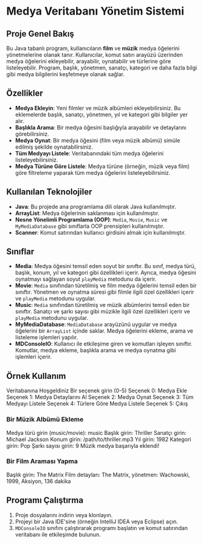 # Medya Veritabanı Yönetim Sistemi

## Proje Genel Bakış

Bu Java tabanlı program, kullanıcıların **film** ve **müzik** medya öğelerini yönetmelerine olanak tanır. Kullanıcılar, komut satırı arayüzü üzerinden medya öğelerini ekleyebilir, arayabilir, oynatabilir ve türlerine göre listeleyebilir. Program, başlık, yönetmen, sanatçı, kategori ve daha fazla bilgi gibi medya bilgilerini keşfetmeye olanak sağlar.

## Özellikler

- **Medya Ekleyin**: Yeni filmler ve müzik albümleri ekleyebilirsiniz. Bu eklemelerde başlık, sanatçı, yönetmen, yıl ve kategori gibi bilgiler yer alır.
- **Başlıkla Arama**: Bir medya öğesini başlığıyla arayabilir ve detaylarını görebilirsiniz.
- **Medya Oynat**: Bir medya öğesini (film veya müzik albümü) simüle edilmiş şekilde oynatabilirsiniz.
- **Tüm Medyayı Listele**: Veritabanındaki tüm medya öğelerini listeleyebilirsiniz.
- **Medya Türüne Göre Listele**: Medya türüne (örneğin, müzik veya film) göre filtreleme yaparak tüm medya öğelerini listeleyebilirsiniz.

## Kullanılan Teknolojiler

- **Java**: Bu projede ana programlama dili olarak Java kullanılmıştır.
- **ArrayList**: Medya öğelerinin saklanması için kullanılmıştır.
- **Nesne Yönelimli Programlama (OOP)**: `Media`, `Movie`, `Music` ve `MyMediaDatabase` gibi sınıflarla OOP prensipleri kullanılmıştır.
- **Scanner**: Komut satırından kullanıcı girdisini almak için kullanılmıştır.

## Sınıflar

- **Media**: Medya öğesini temsil eden soyut bir sınıftır. Bu sınıf, medya türü, başlık, konum, yıl ve kategori gibi özellikleri içerir. Ayrıca, medya öğesini oynatmayı sağlayan soyut `playMedia` metodunu da içerir.
- **Movie**: `Media` sınıfından türetilmiş ve film medya öğelerini temsil eden bir sınıftır. Yönetmen ve oynatma süresi gibi filmle ilgili özel özellikleri içerir ve `playMedia` metodunu uygular.
- **Music**: `Media` sınıfından türetilmiş ve müzik albümlerini temsil eden bir sınıftır. Sanatçı ve şarkı sayısı gibi müzikle ilgili özel özellikleri içerir ve `playMedia` metodunu uygular.
- **MyMediaDatabase**: `MediaDatabase` arayüzünü uygular ve medya öğelerini bir `ArrayList` içinde saklar. Medya öğelerini ekleme, arama ve listeleme işlemleri yapılır.
- **MDConsoleIO**: Kullanıcı ile etkileşime giren ve komutları işleyen sınıftır. Komutlar, medya ekleme, başlıkla arama ve medya oynatma gibi işlemleri içerir.

## Örnek Kullanım

Veritabanına Hoşgeldiniz Bir seçenek girin (0-5) Seçenek 0: Medya Ekle Seçenek 1: Medya Detaylarını Al Seçenek 2: Medya Oynat Seçenek 3: Tüm Medyayı Listele Seçenek 4: Türlere Göre Medya Listele Seçenek 5: Çıkış

### Bir Müzik Albümü Ekleme
Medya türü girin (music/movie): music Başlık girin: Thriller Sanatçı girin: Michael Jackson Konum girin: /path/to/thriller.mp3 Yıl girin: 1982 Kategori girin: Pop Şarkı sayısı girin: 9 Müzik medya başarıyla eklendi!

### Bir Film Araması Yapma
Başlık girin: The Matrix Film detayları: The Matrix, yönetmen: Wachowski, 1999, Aksiyon, 136 dakika

## Programı Çalıştırma

1. Proje dosyalarını indirin veya klonlayın.
2. Projeyi bir Java IDE'sine (örneğin IntelliJ IDEA veya Eclipse) açın.
3. `MDConsoleIO` sınıfını çalıştırarak programı başlatın ve komut satırından veritabanı ile etkileşimde bulunun.